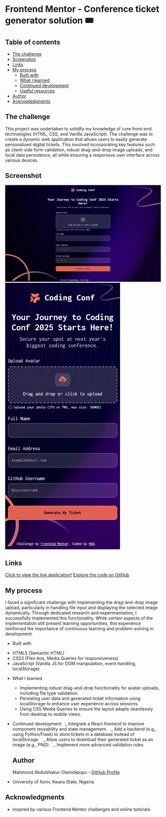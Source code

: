 # Frontend Mentor - Conference ticket generator solution 🎟️

## Table of contents

- [The challenge](#the-challenge)
- [Screenshot](#screenshot)
- [Links](#links)
- [My process](#my-process)
  - [Built with](#built-with)
  - [What I learned](#what-i-learned)
  - [Continued development](#continued-development)
  - [Useful resources](#useful-resources)
- [Author](#author)
- [Acknowledgments](#acknowledgments)

## The challenge

This project was undertaken to solidify my knowledge of core front-end technologies (HTML, CSS, and Vanilla JavaScript). The challenge was to create a dynamic web application that allows users to easily generate personalized digital tickets. This involved incorporating key features such as client-side form validation, robust drag-and-drop image uploads, and local data persistence, all while ensuring a responsive user interface across various devices.

## Screenshot

![Screenshot of Ticket Generator on Desktop](screenshots/desktop/desktop.png)
![Screenshot of Ticket Generator on Mobile](screenshots/mobile/mobile.png)

## Links

[Click to view the live application!](https://abdulshakur03.github.io/FEM--conference_ticket_generator/)
[Explore the code on GitHub](https://github.com/abdulshakur03/FEM--conference_ticket_generator)

## My process

I faced a significant challenge with implementing the drag-and-drop image upload, particularly in handling file input and displaying the selected image dynamically. Through dedicated research and experimentation, I successfully implemented this functionality. While certain aspects of the implementation still present learning opportunities, this experience reinforced the importance of continuous learning and problem-solving in development.

- Built with

* HTML5 (Semantic HTML)
* CSS3 (Flex-box, Media Queries for responsiveness)
* JavaScript (Vanilla JS for DOM manipulation, event handling, localStorage)

- What I learned

  - Implementing robust drag-and-drop functionality for avatar uploads, including file type validation.
  - Persisting user data and generated ticket information using localStorage to enhance user experience across sessions.
  - Using CSS Media Queries to ensure the layout adapts seamlessly from desktop to mobile views.

- Continued development
    _ Integrate a React frontend to improve component reusability and state management.
    _ Add a backend (e.g., using Python/Flask) to store tickets in a database instead of localStorage.
    _ Allow users to download their generated ticket as an image (e.g., PNG).
    _ Implement more advanced validation rules.

  ## Author

  Mahmood Abdulshakur Olamidipupo - [GitHub Profile](https://github.com/abdulshakur03)

* University of Ilorin, Kwara State, Nigeria

## Acknowledgments

* Inspired by various Frontend Mentor challenges and online tutorials.
